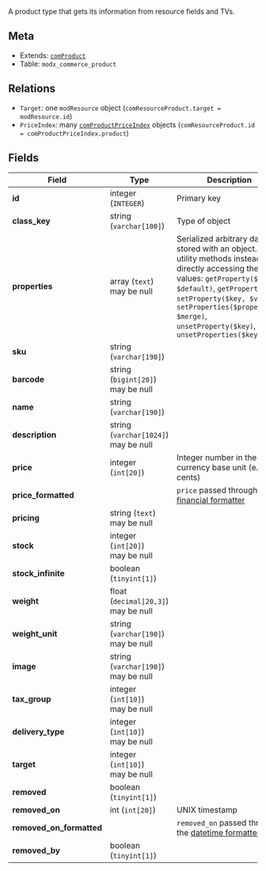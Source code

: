 A product type that gets its information from resource fields and TVs.

## Meta

- Extends: [`comProduct`](comProduct)
- Table: `modx_commerce_product`

## Relations

- `Target`: one `modResource` object (`comResourceProduct.target = modResource.id`)
- `PriceIndex`: many [`comProductPriceIndex`](comProductPriceIndex) objects (`comResourceProduct.id = comProductPriceIndex.product`)

## Fields


| Field | Type | Description |
| ----- | ---- | ----------- |
| **id** | integer (`INTEGER`) | Primary key |
| **class_key** | string (`varchar[100]`) | Type of object |
| **properties** | array (`text`)<br>may be null | Serialized arbitrary data stored with an object. Use utility methods instead of directly accessing these values: `getProperty($key, $default)`, `getProperties()`, `setProperty($key, $value)`, `setProperties($properties, $merge)`, `unsetProperty($key)`, `unsetProperties($keys)` |
| **sku** | string (`varchar[190]`) |  |
| **barcode** | string (`bigint[20]`)<br>may be null |  |
| **name** | string (`varchar[190]`) |  |
| **description** | string (`varchar[1024]`)<br>may be null |  |
| **price** | integer (`int[20]`) | Integer number in the currency base unit (e.g. cents) |
| **price_formatted** |  | `price` passed through the [financial formatter](../Formatters/financial) |
| **pricing** | string (`text`)<br>may be null |  |
| **stock** | integer (`int[20]`)<br>may be null |  |
| **stock_infinite** | boolean (`tinyint[1]`) |  |
| **weight** | float (`decimal[20,3]`)<br>may be null |  |
| **weight_unit** | string (`varchar[190]`)<br>may be null |  |
| **image** | string (`varchar[190]`)<br>may be null |  |
| **tax_group** | integer (`int[10]`)<br>may be null |  |
| **delivery_type** | integer (`int[10]`)<br>may be null |  |
| **target** | integer (`int[10]`)<br>may be null |  |
| **removed** | boolean (`tinyint[1]`) |  |
| **removed_on** | int (`int[20]`) | UNIX timestamp |
| **removed_on_formatted** |  | `removed_on` passed through the [datetime formatter](../Formatters/datetime) |
| **removed_by** | boolean (`tinyint[1]`) |  |
